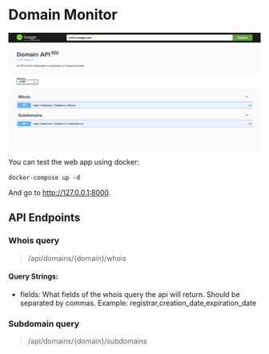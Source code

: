 # Domain Monitor

![Domain Monitor Screenshot](images/web_screenshot.png)

You can test the web app using docker:

```
docker-compose up -d
```

And go to http://127.0.0.1:8000.

## API Endpoints

### Whois query

> /api/domains/{domain}/whois

#### Query Strings:

- fields: What fields of the whois query the api will return. Should be separated by commas.
  Example: registrar,creation_date,expiration_date

### Subdomain query

> /api/domains/{domain}/subdomains

